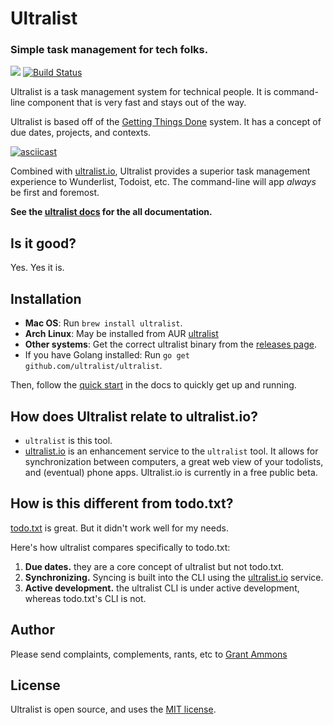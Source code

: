 # Ultralist
### Simple task management for tech folks.

[![](https://goreportcard.com/badge/github.com/ultralist/ultralist)](https://goreportcard.com/report/github.com/ultralist/ultralist)
[![Build Status](https://travis-ci.org/ultralist/ultralist.svg?branch=master)](https://travis-ci.org/ultralist/ultralist)

Ultralist is a task management system for technical people. It is command-line component that is very fast and stays out of the way. 

Ultralist is based off of the [Getting Things Done](gtd) system. It has a concept of due dates, projects, and contexts.

[![asciicast](https://asciinema.org/a/226005.svg)](https://asciinema.org/a/226005)

Combined with [ultralist.io](https://ultralist.io), Ultralist provides a superior task management experience to Wunderlist, Todoist, etc.  The command-line will app _always_ be first and foremost.

**See the [ultralist docs][tdl] for the all documentation.**

[gtd]: http://lifehacker.com/productivity-101-a-primer-to-the-getting-things-done-1551880955
[tdl]: https://docs.ultralist.io

## Is it good?

Yes.  Yes it is.

## Installation

* **Mac OS**: Run `brew install ultralist`.
* **Arch Linux**: May be installed from AUR [ultralist](https://aur.archlinux.org/packages/ultralist/)
* **Other systems**: Get the correct ultralist binary from the [releases page](https://github.com/ultralist/ultralist/releases).
* If you have Golang installed: Run `go get github.com/ultralist/ultralist`.

Then, follow the [quick start](https://docs.ultralist.io/quickstart.html) in the docs to quickly get up and running.

## How does Ultralist relate to ultralist.io?

* `ultralist` is this tool.
* [ultralist.io](https://ultralist.io) is an enhancement service to the `ultralist` tool.  It allows for synchronization between computers, a great web view of your todolists, and (eventual) phone apps.  Ultralist.io is currently in a free public beta.


## How is this different from todo.txt?

[todo.txt](http://todotxt.org/) is great.  But it didn't work well for my needs.

Here's how ultralist compares specifically to todo.txt:
1. **Due dates.** they are a core concept of ultralist but not todo.txt.
1. **Synchronizing.** Syncing is built into the CLI using the [ultralist.io](https://ultralist.io) service.
1. **Active development.** the ultralist CLI is under active development, whereas todo.txt's CLI is not.

## Author

Please send complaints, complements, rants, etc to [Grant Ammons][ga]

## License

Ultralist is open source, and uses the [MIT license](https://github.com/ultralist/ultralist/blob/master/LICENSE.md).

[ga]: https://twitter.com/gammons
